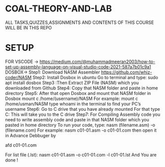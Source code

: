 # COAL-THEORY-AND-LAB
ALL TASKS,QUIZZES,ASSIGNMENTS AND CONTENTS OF THIS COURSE WILL BE IN THIS REPO
# SETUP 
FOR VSCODE -> https://medium.com/@muhammadmeeran2003/how-to-set-up-assembly-language-on-visual-studio-code-2021-587a7b01c9a1
DOSBOX->
Step1: Download NASM Assembler
https://github.com/whiz-coder/NASM
Step2: Install Dosbox in ubuntu
Go to terminal and type: sudo apt install dosbox
Step3 :Then Extract ZIP File (NASM) which you downloaded from Github
Step4: Copy that NASM folder and paste in home directory
Step5: After that open Dosbox and mount that NASM folder in Dosbox
mount c /home/(username)/NASM
For example:
mount c /home/usman/NASM
type whoami in the terminal to find your PC’s username
Step6:
Go to C drive that you have already mounted
For that type
C:
This will take you to the C drive
Step7: For Compiling Assembly code you need to write assembly code and paste in that NASM folder
which you pasted in home directory
To run your code, type:
nasm (filename.asm) -o (filename.com)
For example:
nasm c01-01.asm -o c01-01.com
then open it in Advance Debbuger by

afd c01-01.com

For list file (.lst):
nasm c01-01.asm -o c01-01.com -l c01-01.lst
And You are done !
